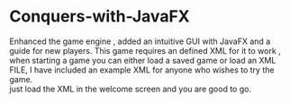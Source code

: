 # Conquers-with-JavaFX
Enhanced the game engine , added an intuitive GUI with JavaFX and a guide for new players.
This game requires an defined XML for it to work , when starting a game you can either load a saved game or load an XML FILE,
I have included an example XML for anyone who wishes to try the game. <br>
<bold> just load the XML in the welcome screen and you are good to go. </bold>
